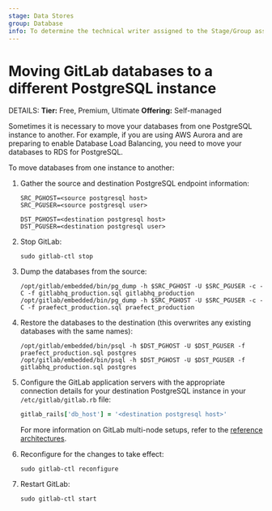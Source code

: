 ```yaml
---
stage: Data Stores
group: Database
info: To determine the technical writer assigned to the Stage/Group associated with this page, see https://handbook.gitlab.com/handbook/product/ux/technical-writing/#assignments
---
```


# Moving GitLab databases to a different PostgreSQL instance

DETAILS:
**Tier:** Free, Premium, Ultimate
**Offering:** Self-managed

Sometimes it is necessary to move your databases from one PostgreSQL instance to
another. For example, if you are using AWS Aurora and are preparing to
enable Database Load Balancing, you need to move your databases to
RDS for PostgreSQL.

To move databases from one instance to another:

1. Gather the source and destination PostgreSQL endpoint information:

   ```shell
   SRC_PGHOST=<source postgresql host>
   SRC_PGUSER=<source postgresql user>

   DST_PGHOST=<destination postgresql host>
   DST_PGUSER=<destination postgresql user>
   ```

1. Stop GitLab:

   ```shell
   sudo gitlab-ctl stop
   ```

1. Dump the databases from the source:

   ```shell
   /opt/gitlab/embedded/bin/pg_dump -h $SRC_PGHOST -U $SRC_PGUSER -c -C -f gitlabhq_production.sql gitlabhq_production
   /opt/gitlab/embedded/bin/pg_dump -h $SRC_PGHOST -U $SRC_PGUSER -c -C -f praefect_production.sql praefect_production
   ```

1. Restore the databases to the destination (this overwrites any existing databases with the same names):

   ```shell
   /opt/gitlab/embedded/bin/psql -h $DST_PGHOST -U $DST_PGUSER -f praefect_production.sql postgres
   /opt/gitlab/embedded/bin/psql -h $DST_PGHOST -U $DST_PGUSER -f gitlabhq_production.sql postgres
   ```

1. Configure the GitLab application servers with the appropriate connection details
   for your destination PostgreSQL instance in your `/etc/gitlab/gitlab.rb` file:

   ```ruby
   gitlab_rails['db_host'] = '<destination postgresql host>'
   ```

   For more information on GitLab multi-node setups, refer to the [reference architectures](../reference_architectures/index.md).

1. Reconfigure for the changes to take effect:

   ```shell
   sudo gitlab-ctl reconfigure
   ```

1. Restart GitLab:

   ```shell
   sudo gitlab-ctl start
   ```
